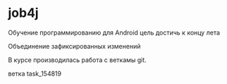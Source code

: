 # job4j
Обучение программированию для Android
цель достичь к концу лета

Объединение зафиксированных изменений


В курсе производилась работа с веткамы git.

ветка task_154819